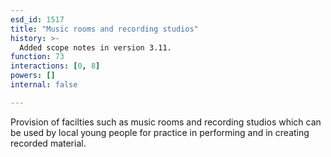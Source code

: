 ```yaml
---
esd_id: 1517
title: "Music rooms and recording studios"
history: >-
  Added scope notes in version 3.11.
function: 73
interactions: [0, 8]
powers: []
internal: false

---
```


Provision of facilties such as music rooms and recording studios which can be used by local young people for practice in performing and in creating recorded material.

